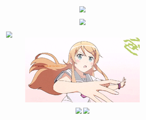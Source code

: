 <!-- 中二风欢迎语 -->
<div align="center">
  <img src="https://readme-typing-svg.demolab.com?font=Fira+Code&weight=600&size=24&duration=3000&pause=500&color=FF0077&vCenter=true&multiline=true&width=600&height=60&lines=Welcome+to+my+dark+domain...;I+code+because+I+must." />
</div>

<!-- 中二语录分隔 -->
<p align="center">
  <img src="https://capsule-render.vercel.app/api?type=waving&color=0:ff2c70,100:3f0eff&height=100&section=header&text=Coding%20is%20Fate!&fontSize=30&fontColor=ffffff" />
</p>

<!-- 图像左右分布 -->
<div style="display: flex; justify-content: space-around; align-items: center; flex-wrap: wrap;">

  <!-- 技术语言图 -->
  <img src="https://github-readme-stats.vercel.app/api/top-langs/?username=你的用户名&layout=compact&theme=radical" width="400"/>

  <!-- Kirino 动图 -->
  <img src="./assets/kirino.gif" width="300"/>

</div>

<!-- 中二徽章 -->
<p align="center">
  <img src="https://img.shields.io/badge/%E6%88%91%E4%B8%8D%E4%BC%9Abug-%E6%88%91%E6%98%AF%E7%A8%8B%E5%BA%8F%E5%BC%82%E5%BD%A2%E7%89%A9-purple?style=for-the-badge&logo=ghost"/>
  <img src="https://img.shields.io/badge/Code--Or--Die-%F0%9F%94%A5-black?style=for-the-badge" />
</p>
